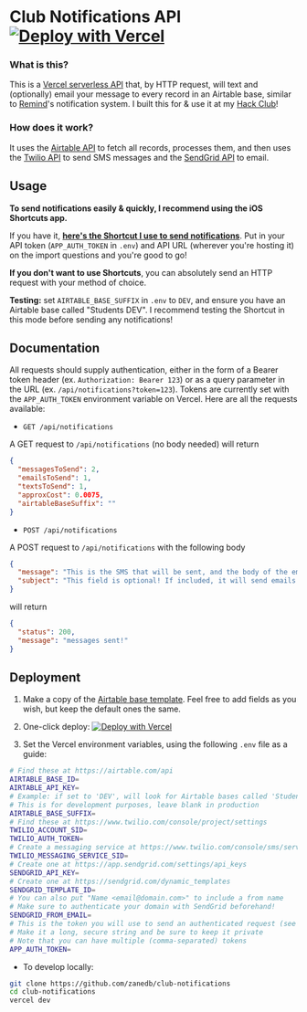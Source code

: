 # Club Notifications API [![Deploy with Vercel](https://vercel.com/button)](https://vercel.com/new/git/external?repository-url=https%3A%2F%2Fgithub.com%2Fzanedb%2Fclub-notifications)

### What is this?

This is a [Vercel serverless API](https://vercel.com/docs/serverless-functions/introduction) that, by HTTP request, will text and (optionally) email your message to every record in an Airtable base, similar to [Remind](https://www.remind.com)'s notification system. I built this for & use it at my [Hack Club](https://hackclub.com)!

### How does it work?

It uses the [Airtable API](https://airtable.com/api) to fetch all records, processes them, and then uses the [Twilio API](https://www.twilio.com/docs/sms) to send SMS messages and the [SendGrid API](https://sendgrid.com/solutions/email-api/) to email.

## Usage

**To send notifications easily & quickly, I recommend using the iOS Shortcuts app.**

If you have it, **[here's the Shortcut I use to send notifications](https://www.icloud.com/shortcuts/9063f2d7bb9b49148fd1c116144c9aa7)**. Put in your API token (`APP_AUTH_TOKEN` in `.env`) and API URL (wherever you're hosting it) on the import questions and you're good to go!

**If you don't want to use Shortcuts**, you can absolutely send an HTTP request with your method of choice.

**Testing:** set `AIRTABLE_BASE_SUFFIX` in `.env` to `DEV`, and ensure you have an Airtable base called "Students DEV". I recommend testing the Shortcut in this mode before sending any notifications!

## Documentation

All requests should supply authentication, either in the form of a Bearer token header (ex. `Authorization: Bearer 123`) or as a query parameter in the URL (ex. `/api/notifications?token=123`). Tokens are currently set with the `APP_AUTH_TOKEN` environment variable on Vercel. Here are all the requests available:

- `GET /api/notifications`

A GET request to `/api/notifications` (no body needed) will return

```json
{
  "messagesToSend": 2,
  "emailsToSend": 1,
  "textsToSend": 1,
  "approxCost": 0.0075,
  "airtableBaseSuffix": ""
}
```

- `POST /api/notifications`

A POST request to `/api/notifications` with the following body

```json
{
  "message": "This is the SMS that will be sent, and the body of the email if it's sent.",
  "subject": "This field is optional! If included, it will send emails as well with this subject line. If not, just SMS."
}
```

will return

```json
{
  "status": 200,
  "message": "messages sent!"
}
```

## Deployment

1. Make a copy of the [Airtable base template](https://airtable.com/shrMJutlP3wjdHj6y). Feel free to add fields as you wish, but keep the default ones the same.

2. One-click deploy: [![Deploy with Vercel](https://vercel.com/button)](https://vercel.com/new/git/external?repository-url=https%3A%2F%2Fgithub.com%2Fzanedb%2Fclub-notifications)

3. Set the Vercel environment variables, using the following `.env` file as a guide:

```sh
# Find these at https://airtable.com/api
AIRTABLE_BASE_ID=
AIRTABLE_API_KEY=
# Example: if set to 'DEV', will look for Airtable bases called 'Students DEV' and 'Announcements DEV' (note the space!)
# This is for development purposes, leave blank in production
AIRTABLE_BASE_SUFFIX=
# Find these at https://www.twilio.com/console/project/settings
TWILIO_ACCOUNT_SID=
TWILIO_AUTH_TOKEN=
# Create a messaging service at https://www.twilio.com/console/sms/services
TWILIO_MESSAGING_SERVICE_SID=
# Create one at https://app.sendgrid.com/settings/api_keys
SENDGRID_API_KEY=
# Create one at https://sendgrid.com/dynamic_templates
SENDGRID_TEMPLATE_ID=
# You can also put "Name <email@domain.com>" to include a from name
# Make sure to authenticate your domain with SendGrid beforehand!
SENDGRID_FROM_EMAIL=
# This is the token you will use to send an authenticated request (see Documentation)
# Make it a long, secure string and be sure to keep it private
# Note that you can have multiple (comma-separated) tokens
APP_AUTH_TOKEN=
```

- To develop locally:

```sh
git clone https://github.com/zanedb/club-notifications
cd club-notifications
vercel dev
```
